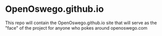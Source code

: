 # OpenOswego.github.io
This repo will contain the OpenOswego.github.io site that will serve as the "face" of the project for anyone who pokes around openoswego.com
